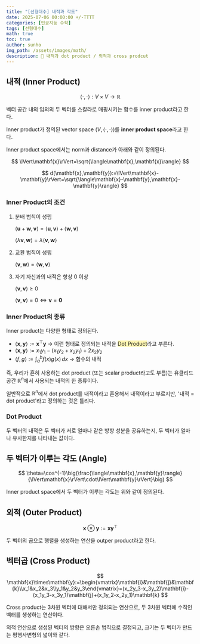 ```yaml
---
title: "[선형대수] 내적과 각도"
date: 2025-07-06 00:00:00 +/-TTTT
categories: [인공지능 수학]
tags: [선형대수]
math: true
toc: true
author: sunho
img_path: /assets/images/math/
description: 📕 내적과 dot product / 외적과 cross prodcut
---
```


## 내적 (Inner Product)

$$
\langle\cdot,\cdot\rangle:V\times V\to\mathbb{R}
$$

벡터 공간 내의 임의의 두 벡터를 스칼라로 매핑시키는 함수를 inner product라고 한다.

Inner product가 정의된 vector space $(V,\langle\cdot,\cdot\rangle)$를 **inner product space**라고 한다.

Inner product space에서는 norm과 distance가 아래와 같이 정의된다.

$$
\lVert\mathbf{x}\rVert=\sqrt{\langle\mathbf{x},\mathbf{x}\rangle}
$$

$$
d(\mathbf{x},\mathbf{y}):=\lVert\mathbf{x}-\mathbf{y}\rVert=\sqrt{\langle\mathbf{x}-\mathbf{y},\mathbf{x}-\mathbf{y}\rangle}
$$

### Inner Product의 조건

1. 분배 법칙이 성립

   $\langle\mathbf u+\mathbf w,\mathbf v\rangle=\langle\mathbf u,\mathbf v\rangle+\langle\mathbf w,\mathbf v\rangle$

   $\langle\lambda\mathbf v,\mathbf w\rangle=\lambda\langle\mathbf v,\mathbf w\rangle$
   
3. 교환 법칙이 성립

   $\langle\mathbf v,\mathbf w\rangle=\langle\mathbf w,\mathbf v\rangle$
   
4. 자기 자신과의 내적은 항상 0 이상

   $\langle\mathbf v,\mathbf v\rangle\geq0$

   $\langle\mathbf v,\mathbf v\rangle=0\iff\mathbf v=\mathbf0$

### Inner Product의 종류

Inner product는 다양한 형태로 정의된다.

- $\langle\mathbf{x},\mathbf y\rangle:=\mathbf x^\top \mathbf y$ → 이런 형태로 정의되는 내적을 <span style="background-color:#fff5b1">Dot Product</span>라고 부른다.
- $\langle\mathbf x,\mathbf y\rangle:=x_1y_1-(x_1y_2+x_2y_1)+2x_2y_2$
- $\langle f,g\rangle:=\int_a^b f(x)g(x)\,dx$ → 함수의 내적

즉, 우리가 흔히 사용하는 dot product (또는 scalar product라고도 부름)는 유클리드 공간 $\mathbb{R}^n$에서 사용되는 내적의 한 종류이다.

일반적으로 $\mathbb{R}^n$에서 dot product를 내적이라고 혼용해서 내적이라고 부르지만, '내적 = dot product'라고 정의하는 것은 틀리다.

### Dot Product

두 벡터의 내적은 두 벡터가 서로 얼마나 같은 방향 성분을 공유하는지, 두 벡터가 얼마나 유사한지를 나타내는 값이다.

## 두 벡터가 이루는 각도 (Angle)

$$
\theta=\cos^{-1}\big(\frac{\langle\mathbf{x},\mathbf{y}\rangle}{\lVert\mathbf{x}\rVert\cdot\lVert\mathbf{y}\rVert}\big)
$$

Inner product space에서 두 벡터가 이루는 각도는 위와 같이 정의된다.

## 외적 (Outer Product)

$$
\mathbf{x}\otimes\mathbf{y}:=\mathbf{x}\mathbf{y}^\top
$$

두 벡터의 곱으로 행렬을 생성하는 연산을 outper product라고 한다.

## 벡터곱 (Cross Product)

$$
\mathbf{x}\times\mathbf{y}:=\begin{vmatrix}\mathbf{i}&\mathbf{j}&\mathbf{k}\\x_1&x_2&x_3\\y_1&y_2&y_3\end{vmatrix}=(x_2y_3-x_3y_2)\mathbf{i}-(x_1y_3-x_3y_1)\mathbf{j}+(x_1y_2-x_2y_1)\mathbf{k}
$$

Cross product는 3차원 벡터에 대해서만 정의되는 연산으로, 두 3차원 벡터에 수직인 벡터를 생성하는 연산이다.

외적 연산으로 생성된 벡터의 방향은 오른손 법칙으로 결정되고, 크기는 두 벡터가 만드는 평행사변형의 넓이와 같다.

